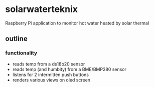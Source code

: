 # solarwaterteknix

Raspberry Pi application to monitor hot water heated by solar thermal

## outline

### functionality

- reads temp from a ds18b20 sensor
- reads temp (and humbity) from a BME/BMP280 sensor
- listens for 2 intermitten push buttons
- renders various views on oled screen